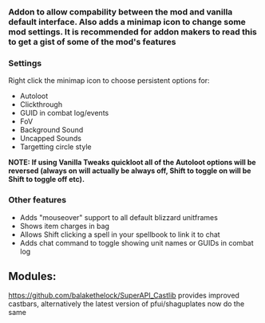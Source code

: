 ### Addon to allow compability between the mod and vanilla default interface. Also adds a minimap icon to change some mod settings. It is recommended for addon makers to read this to get a gist of some of the mod's features

### Settings
Right click the minimap icon to choose persistent options for:
- Autoloot
- Clickthrough
- GUID in combat log/events
- FoV
- Background Sound
- Uncapped Sounds
- Targetting circle style

**NOTE: If using Vanilla Tweaks quickloot all of the Autoloot options will be reversed (always on will actually be always off, Shift to toggle on will be Shift to toggle off etc).**

### Other features
- Adds "mouseover" support to all default blizzard unitframes
- Shows item charges in bag
- Allows Shift clicking a spell in your spellbook to link it to chat
- Adds chat command to toggle showing unit names or GUIDs in combat log
  
## Modules:
https://github.com/balakethelock/SuperAPI_Castlib provides improved castbars, alternatively the latest version of pfui/shaguplates now do the same

